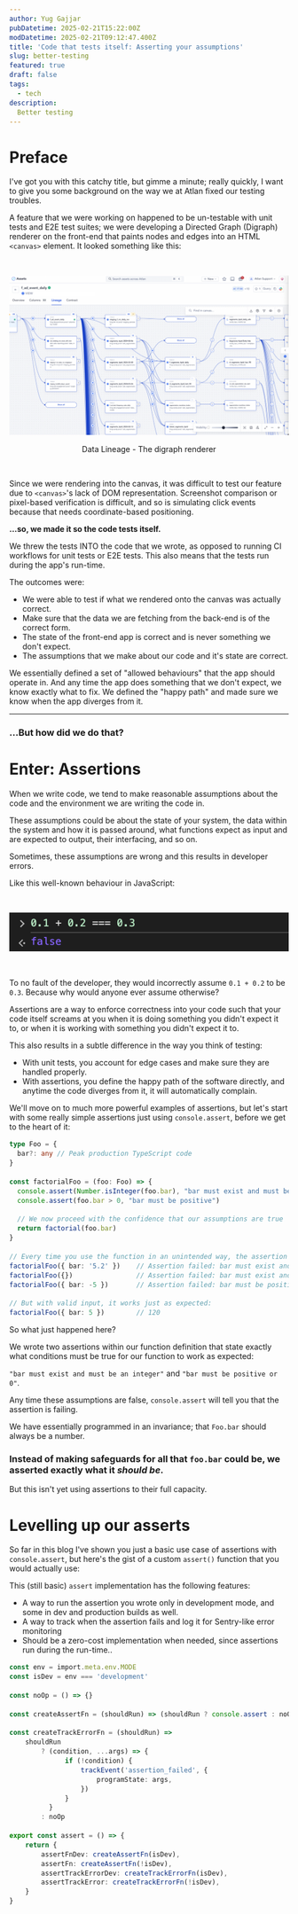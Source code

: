 ```yaml
---
author: Yug Gajjar
pubDatetime: 2025-02-21T15:22:00Z
modDatetime: 2025-02-21T09:12:47.400Z
title: 'Code that tests itself: Asserting your assumptions'
slug: better-testing
featured: true
draft: false
tags:
  - tech
description:
  Better testing
---
```


# Preface

I've got you with this catchy title, but gimme a minute; really quickly, I want to give
you some background on the way we at Atlan fixed our testing troubles.

A feature that we were working on happened to be un-testable with
unit tests and E2E test suites; we were developing a Directed Graph (Digraph)
renderer on the front-end that paints nodes and edges into an HTML `<canvas>` element. It looked
something like this:

<br />

![Lineage](../../assets/images/lineage.png)
<p style="width: 100%; text-align: center;">
Data Lineage - The digraph renderer
</p>

<br />

Since we were rendering into the canvas, it was difficult to test
our feature due to `<canvas>`'s lack of DOM representation.
Screenshot comparison or pixel-based verification is difficult,
and so is simulating click events because that needs coordinate-based positioning.

**...so, we made it so the code tests itself.**

We threw the tests INTO the code that we wrote, as opposed to running CI workflows for
unit tests or E2E tests. This also means that the tests run during the app's run-time.

The outcomes were:
- We were able to test if what we rendered onto the canvas was actually correct. 
- Make sure that the data we are fetching from the back-end is of the correct form.
- The state of the front-end app is correct and is never something we don't expect.
- The assumptions that we make about our code and it's state are correct.

We essentially defined a set of "allowed behaviours" that the app should operate in.
And any time the app does something that we don't expect, we know exactly what to fix.
We defined the "happy path" and made sure we know when the app diverges from it.

<hr />

### ...But how did we do that?

# Enter: Assertions

When we write code, we tend to make reasonable assumptions about the code and
the environment we are writing the code in.

These assumptions could be about the state of your system, the data within the system and how it is passed around,
what functions expect as input and are expected to output, their interfacing, and so on.

Sometimes, these assumptions are wrong and this results in developer errors.

Like this well-known behaviour in JavaScript:

<br />

![JavaScript bug](../../assets/images/js.png)

<br />

To no fault of the developer, they would incorrectly assume `0.1 + 0.2` to be `0.3`.
Because why would anyone ever assume otherwise?

Assertions are a way to enforce correctness into your code such that your code itself screams
at you when it is doing something you didn't expect it to, or when it is working with something you didn't
expect it to.

This also results in a subtle difference in the way you think of testing:
- With unit tests, you account for edge cases and make sure they are handled properly.
- With assertions, you define the happy path of the software directly, and anytime the code diverges from it, it will automatically complain.

We'll move on to much more powerful examples of assertions, but let's start with
some really simple assertions just using `console.assert`, before we get to the heart of it:

```ts
type Foo = {
  bar?: any // Peak production TypeScript code
}

const factorialFoo = (foo: Foo) => {
  console.assert(Number.isInteger(foo.bar), "bar must exist and must be an integer")
  console.assert(foo.bar > 0, "bar must be positive")

  // We now proceed with the confidence that our assumptions are true
  return factorial(foo.bar)
}

// Every time you use the function in an unintended way, the assertion fails.
factorialFoo({ bar: '5.2' })    // Assertion failed: bar must exist and must be an integer
factorialFoo({})                // Assertion failed: bar must exist and must be an integer
factorialFoo({ bar: -5 })       // Assertion failed: bar must be positive

// But with valid input, it works just as expected:
factorialFoo({ bar: 5 })        // 120
```

So what just happened here?

We wrote two assertions within our function definition that state exactly
what conditions must be true for our function to work as expected:

`"bar must exist and must be an integer"` and `"bar must be positive or 0"`.

Any time these assumptions are false, `console.assert` will tell you that the assertion is failing.

We have essentially programmed in an invariance; that `Foo.bar` should always be a number.

### **Instead of making safeguards for all that `foo.bar` could be, we asserted exactly what it _should be_**.

But this isn't yet using assertions to their full capacity.

# Levelling up our asserts

So far in this blog I've shown you just a basic use case of assertions with `console.assert`, but here's
the gist of a custom `assert()` function that you would actually use:

This (still basic) `assert` implementation has the following features:
- A way to run the assertion you wrote only in development mode, and some in dev and production builds as well.
- A way to track when the assertion fails and log it for Sentry-like error monitoring
- Should be a zero-cost implementation when needed, since assertions run during the run-time..

```ts
const env = import.meta.env.MODE
const isDev = env === 'development'

const noOp = () => {}

const createAssertFn = (shouldRun) => (shouldRun ? console.assert : noOp)

const createTrackErrorFn = (shouldRun) =>
    shouldRun
        ? (condition, ...args) => {
              if (!condition) {
                  trackEvent('assertion_failed', {
                      programState: args,
                  })
              }
          }
        : noOp

export const assert = () => {
    return {
        assertFnDev: createAssertFn(isDev),
        assertFn: createAssertFn(!isDev),
        assertTrackErrorDev: createTrackErrorFn(isDev),
        assertTrackError: createTrackErrorFn(!isDev),
    }
}
```
